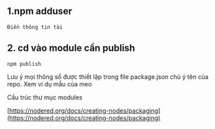 ## 1.npm adduser

    Điền thông tin tài 

## 2. cd vào module cần publish 

`npm publish`

Lưu ý mọi thông số được thiết lập trong file package.json chú ý tên của repo. Xem ví dụ mẫu của meo

Cầu trúc thư mục modules 

[https://nodered.org/docs/creating-nodes/packaging](https://nodered.org/docs/creating-nodes/packaging)
